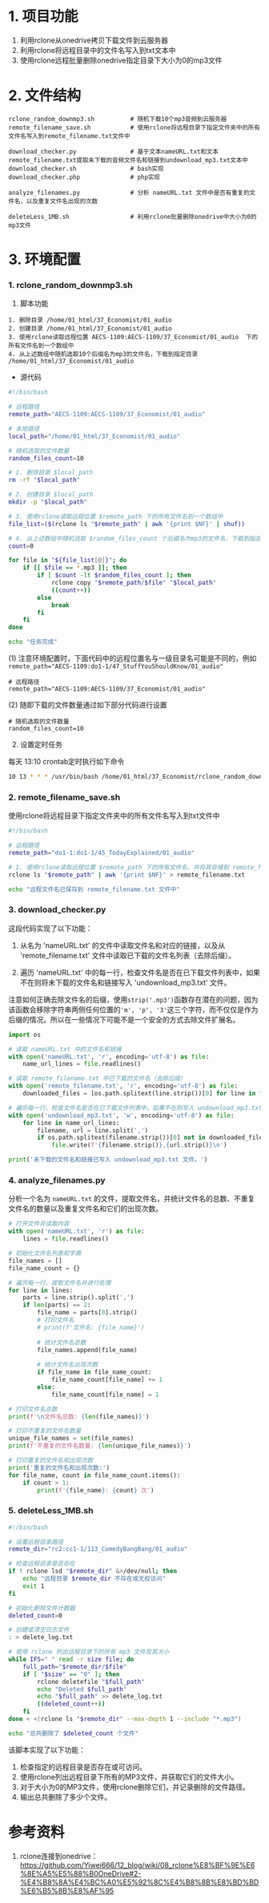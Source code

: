 # 1. 项目功能

1. 利用rclone从onedrive拷贝下载文件到云服务器
2. 利用rclone将远程目录中的文件名写入到txt文本中
3. 使用rclone远程批量删除onedrive指定目录下大小为0的mp3文件


# 2. 文件结构

```
rclone_random_downmp3.sh          # 随机下载10个mp3音频到云服务器
remote_filename_save.sh           # 使用rclone将远程目录下指定文件夹中的所有文件名写入到remote_filename.txt文件中

download_checker.py               # 基于文本nameURL.txt和文本remote_filename.txt提取未下载的音频文件名和链接到undownload_mp3.txt文本中
download_checker.sh               # bash实现
download_checker.php              # php实现

analyze_filenames.py              # 分析 nameURL.txt 文件中是否有重复的文件名，以及重复文件名出现的次数

deleteLess_1MB.sh                 # 利用rclone批量删除onedrive中大小为0的mp3文件
```


# 3. 环境配置

### 1. rclone_random_downmp3.sh

1. 脚本功能

```
1. 删除目录 /home/01_html/37_Economist/01_audio 
2. 创建目录 /home/01_html/37_Economist/01_audio 
3. 使用rclone读取远程位置 AECS-1109:AECS-1109/37_Economist/01_audio  下的所有文件名到一个数组中
4. 从上述数组中随机选取10个后缀名为mp3的文件名，下载到指定目录 /home/01_html/37_Economist/01_audio
```

- 源代码

```sh
#!/bin/bash

# 远程路径
remote_path="AECS-1109:AECS-1109/37_Economist/01_audio"

# 本地路径
local_path="/home/01_html/37_Economist/01_audio"

# 随机选取的文件数量
random_files_count=10

# 1. 删除目录 $local_path
rm -rf "$local_path"

# 2. 创建目录 $local_path
mkdir -p "$local_path"

# 3. 使用rclone读取远程位置 $remote_path 下的所有文件名到一个数组中
file_list=($(rclone ls "$remote_path" | awk '{print $NF}' | shuf))

# 4. 从上述数组中随机选取 $random_files_count 个后缀名为mp3的文件名，下载到指定目录 $local_path
count=0

for file in "${file_list[@]}"; do
    if [[ $file == *.mp3 ]]; then
        if [ $count -lt $random_files_count ]; then
            rclone copy "$remote_path/$file" "$local_path"
            ((count++))
        else
            break
        fi
    fi
done

echo "任务完成"
```

(1) 注意环境配置时，下面代码中的远程位置名与一级目录名可能是不同的，例如`remote_path="AECS-1109:do1-1/47_StuffYouShouldKnow/01_audio"`

```
# 远程路径
remote_path="AECS-1109:AECS-1109/37_Economist/01_audio"
```

(2) 随即下载的文件数量通过如下部分代码进行设置

```
# 随机选取的文件数量
random_files_count=10
```



2. 设置定时任务

每天 13:10 crontab定时执行如下命令

```sh
10 13 * * * /usr/bin/bash /home/01_html/37_Economist/rclone_random_downmp3.sh
```


### 2. remote_filename_save.sh

使用rclone将远程目录下指定文件夹中的所有文件名写入到txt文件中

```sh
#!/bin/bash

# 远程路径
remote_path="do1-1:do1-1/45_TodayExplained/01_audio"

# 1. 使用rclone读取远程位置 $remote_path 下的所有文件名，并将其存储到 remote_filename.txt 文件中
rclone ls "$remote_path" | awk '{print $NF}' > remote_filename.txt

echo "远程文件名已保存到 remote_filename.txt 文件中"
```


### 3. download_checker.py

这段代码实现了以下功能：

1. 从名为 'nameURL.txt' 的文件中读取文件名和对应的链接，以及从 'remote_filename.txt' 文件中读取已下载的文件名列表（去除后缀）。

2. 遍历 'nameURL.txt' 中的每一行，检查文件名是否在已下载文件列表中，如果不在则将未下载的文件名和链接写入 'undownload_mp3.txt' 文件。

注意如何正确去除文件名的后缀，使用`strip('.mp3')`函数存在潜在的问题，因为该函数会移除字符串两侧任何位置的` 'm', 'p', '3' `这三个字符，而不仅仅是作为后缀的情况。所以在一些情况下可能不是一个安全的方式去除文件扩展名。

```py
import os

# 读取 nameURL.txt 中的文件名和链接
with open('nameURL.txt', 'r', encoding='utf-8') as file:
    name_url_lines = file.readlines()

# 读取 remote_filename.txt 中已下载的文件名（去除后缀）
with open('remote_filename.txt', 'r', encoding='utf-8') as file:
    downloaded_files = [os.path.splitext(line.strip())[0] for line in file.read().splitlines()]

# 遍历每一行，检查文件名是否在已下载文件列表中，如果不在则写入 undownload_mp3.txt
with open('undownload_mp3.txt', 'w', encoding='utf-8') as file:
    for line in name_url_lines:
        filename, url = line.split(',')
        if os.path.splitext(filename.strip())[0] not in downloaded_files:
            file.write(f'{filename.strip()},{url.strip()}\n')

print('未下载的文件名和链接已写入 undownload_mp3.txt 文件。')
```


### 4. analyze_filenames.py

分析一个名为 `nameURL.txt` 的文件，提取文件名，并统计文件名的总数、不重复文件名的数量以及重复文件名和它们的出现次数。

```py
# 打开文件并读取内容
with open('nameURL.txt', 'r') as file:
    lines = file.readlines()

# 初始化文件名列表和字典
file_names = []
file_name_count = {}

# 遍历每一行，提取文件名并进行处理
for line in lines:
    parts = line.strip().split(',')
    if len(parts) == 2:
        file_name = parts[0].strip()
        # 打印文件名
        # print(f'文件名: {file_name}')
        
        # 统计文件名总数
        file_names.append(file_name)
        
        # 统计文件名出现次数
        if file_name in file_name_count:
            file_name_count[file_name] += 1
        else:
            file_name_count[file_name] = 1

# 打印文件名总数
print(f'\n文件名总数: {len(file_names)}')

# 打印不重复的文件名数量
unique_file_names = set(file_names)
print(f'不重复的文件名数量: {len(unique_file_names)}')

# 打印重复的文件名和出现次数
print('重复的文件名和出现次数:')
for file_name, count in file_name_count.items():
    if count > 1:
        print(f'{file_name}: {count} 次')
```


### 5. deleteLess_1MB.sh

```sh
#!/bin/bash

# 设置远程目录路径
remote_dir="rc2:cc1-1/113_ComedyBangBang/01_audio"

# 检查远程目录是否存在
if ! rclone lsd "$remote_dir" &>/dev/null; then
    echo "远程目录 $remote_dir 不存在或无权访问"
    exit 1
fi

# 初始化删除文件计数器
deleted_count=0

# 创建或清空日志文件
: > delete_log.txt

# 使用 rclone 列出远程目录下的所有 mp3 文件及其大小
while IFS=" " read -r size file; do
    full_path="$remote_dir/$file"
    if [ "$size" == "0" ]; then
        rclone deletefile "$full_path"
        echo "Deleted $full_path"
        echo "$full_path" >> delete_log.txt
        ((deleted_count++))
    fi
done < <(rclone ls "$remote_dir" --max-depth 1 --include "*.mp3")

echo "总共删除了 $deleted_count 个文件"
```


该脚本实现了以下功能：

1. 检查指定的远程目录是否存在或可访问。
2. 使用rclone列出远程目录下所有的MP3文件，并获取它们的文件大小。
3. 对于大小为0的MP3文件，使用rclone删除它们，并记录删除的文件路径。
4. 输出总共删除了多少个文件。




# 参考资料

1. rclone连接到onedrive：https://github.com/Yiwei666/12_blog/wiki/08_rclone%E8%BF%9E%E6%8E%A5%E5%88%B0OneDrive#2-%E4%B8%8A%E4%BC%A0%E5%92%8C%E4%B8%8B%E8%BD%BD%E6%B5%8B%E8%AF%95
